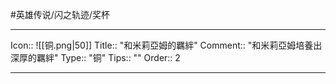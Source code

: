 #英雄传说/闪之轨迹/奖杯 

---

Icon:: ![[铜.png|50]]
Title:: "和米莉亞姆的羈絆"
Comment:: "和米莉亞姆培養出深厚的羈絆"
Type:: "铜"
Tips:: ""
Order:: 2

---